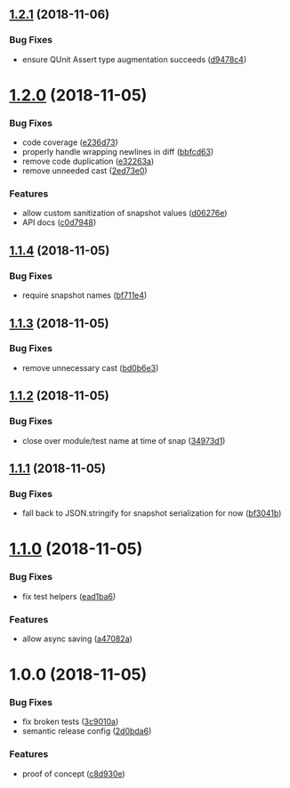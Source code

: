 ## [1.2.1](https://github.com/mike-north/qunit-snapsho/compare/v1.2.0...v1.2.1) (2018-11-06)


### Bug Fixes

* ensure QUnit Assert type augmentation succeeds ([d9478c4](https://github.com/mike-north/qunit-snapsho/commit/d9478c4))

# [1.2.0](https://github.com/mike-north/qunit-snapsho/compare/v1.1.4...v1.2.0) (2018-11-05)


### Bug Fixes

* code coverage ([e236d73](https://github.com/mike-north/qunit-snapsho/commit/e236d73))
* properly handle wrapping newlines in diff ([bbfcd63](https://github.com/mike-north/qunit-snapsho/commit/bbfcd63))
* remove code duplication ([e32263a](https://github.com/mike-north/qunit-snapsho/commit/e32263a))
* remove unneeded cast ([2ed73e0](https://github.com/mike-north/qunit-snapsho/commit/2ed73e0))


### Features

* allow custom sanitization of snapshot values ([d06276e](https://github.com/mike-north/qunit-snapsho/commit/d06276e))
* API docs ([c0d7948](https://github.com/mike-north/qunit-snapsho/commit/c0d7948))

## [1.1.4](https://github.com/mike-north/qunit-snapsho/compare/v1.1.3...v1.1.4) (2018-11-05)


### Bug Fixes

* require snapshot names ([bf711e4](https://github.com/mike-north/qunit-snapsho/commit/bf711e4))

## [1.1.3](https://github.com/mike-north/qunit-snapsho/compare/v1.1.2...v1.1.3) (2018-11-05)


### Bug Fixes

* remove unnecessary cast ([bd0b6e3](https://github.com/mike-north/qunit-snapsho/commit/bd0b6e3))

## [1.1.2](https://github.com/mike-north/qunit-snapsho/compare/v1.1.1...v1.1.2) (2018-11-05)


### Bug Fixes

* close over module/test name at time of snap ([34973d1](https://github.com/mike-north/qunit-snapsho/commit/34973d1))

## [1.1.1](https://github.com/mike-north/qunit-snapsho/compare/v1.1.0...v1.1.1) (2018-11-05)


### Bug Fixes

* fall back to JSON.stringify for snapshot serialization for now ([bf3041b](https://github.com/mike-north/qunit-snapsho/commit/bf3041b))

# [1.1.0](https://github.com/mike-north/qunit-snapsho/compare/v1.0.0...v1.1.0) (2018-11-05)


### Bug Fixes

* fix test helpers ([ead1ba6](https://github.com/mike-north/qunit-snapsho/commit/ead1ba6))


### Features

* allow async saving ([a47082a](https://github.com/mike-north/qunit-snapsho/commit/a47082a))

# 1.0.0 (2018-11-05)


### Bug Fixes

* fix broken tests ([3c9010a](https://github.com/mike-north/qunit-snapsho/commit/3c9010a))
* semantic release config ([2d0bda6](https://github.com/mike-north/qunit-snapsho/commit/2d0bda6))


### Features

* proof of concept ([c8d930e](https://github.com/mike-north/qunit-snapsho/commit/c8d930e))
